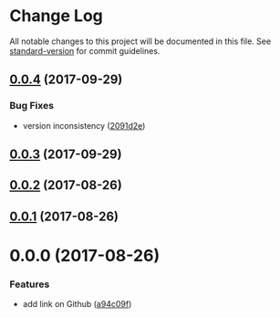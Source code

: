 # Change Log

All notable changes to this project will be documented in this file. See [standard-version](https://github.com/conventional-changelog/standard-version) for commit guidelines.

<a name="0.0.4"></a>
## [0.0.4](https://github.com/albburtsev/reaction/compare/v0.0.3...v0.0.4) (2017-09-29)


### Bug Fixes

* version inconsistency ([2091d2e](https://github.com/albburtsev/reaction/commit/2091d2e))



<a name="0.0.3"></a>
## [0.0.3](https://github.com/albburtsev/reaction/compare/v0.0.2...v0.0.3) (2017-09-29)



<a name="0.0.2"></a>
## [0.0.2](https://github.com/albburtsev/reaction/compare/v0.0.1...v0.0.2) (2017-08-26)



<a name="0.0.1"></a>
## [0.0.1](https://github.com/albburtsev/reaction/compare/v0.0.0...v0.0.1) (2017-08-26)



<a name="0.0.0"></a>
# 0.0.0 (2017-08-26)


### Features

* add link on Github ([a94c09f](https://github.com/albburtsev/reaction/commit/a94c09f))
